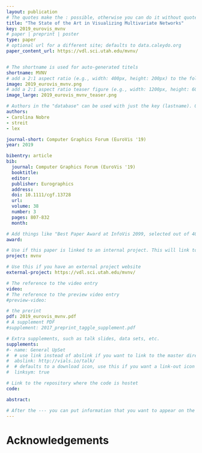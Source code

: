 ```yaml
---
layout: publication
# The quotes make the : possible, otherwise you can do it without quotes
title: "The State of the Art in Visualizing Multivariate Networks"
key: 2019_eurovis_mvnv
# paper | preprint | poster
type: paper
# optional url for a different site; defaults to data.caleydo.org
paper_content_url: https://vdl.sci.utah.edu/mvnv/


# The shortname is used for auto-generated titels
shortname: MVNV
# add a 2:1 aspect ratio (e.g., width: 400px, height: 200px) to the folder /assets/images/papers/
image: 2019_eurovis_mvnv.png
# add a 2:1 aspect ratio teaser figure (e.g., width: 1200px, height: 600px) to the folder /assets/images/papers/
image_large: 2019_eurovis_mvnv_teaser.png

# Authors in the "database" can be used with just the key (lastname). Others can be written properly.
authors:
- Carolina Nobre
- streit
- lex

journal-short: Computer Graphics Forum (EuroVis '19)
year: 2019

bibentry: article
bib:
  journal: Computer Graphics Forum (EuroVis '19)
  booktitle: 
  editor: 
  publisher: Eurographics
  address: 
  doi: 10.1111/cgf.13728
  url:
  volume: 38
  number: 3
  pages: 807-832
  month: 

# Add things like "Best Paper Award at InfoVis 2099, selected out of 4000 submissions"
award:

# Use if this paper is linked to an internal project. This will link to the project site
project: mvnv

# Use this if you have an external project website
external-project: https://vdl.sci.utah.edu/mvnv/

# The reference to the video entry
video: 
# The reference to the preview video entry
#preview-video:

# the prerint
pdf: 2019_eurovis_mvnv.pdf
# A supplement PDF
#supplement: 2017_preprint_taggle_supplement.pdf

# Extra supplements, such as talk slides, data sets, etc.
supplements:
#- name: General UpSet
#  # use link instead of abslink if you want to link to the master directory
#  abslink: http://vials.io/talk/
#  # defaults to a download icon, use this if you want a link-out icon
#  linksym: true

# Link to the repository where the code is hostet
code: 

abstract: 

# After the --- you can put information that you want to appear on the website using markdown formatting or HTML. A good example are acknowledgements, extra references, an erratum, etc.
---
```



# Acknowledgements


